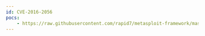 ```yaml
---
id: CVE-2016-2056
pocs:
    - https://raw.githubusercontent.com/rapid7/metasploit-framework/master/modules/exploits/unix/webapp/xymon_useradm_cmd_exec.rb
---
```

